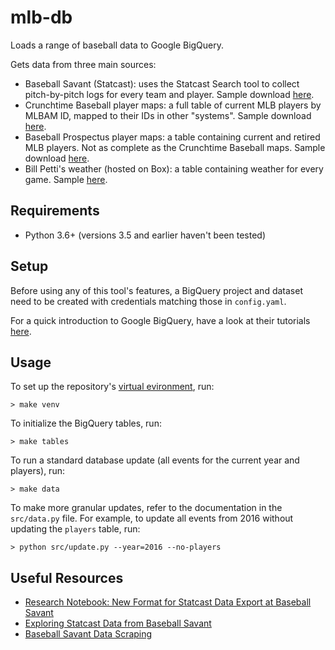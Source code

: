 mlb-db
==========

Loads a range of baseball data to Google BigQuery.

Gets data from three main sources:

  - Baseball Savant (Statcast): uses the Statcast Search tool to collect pitch-by-pitch logs for every team and player. Sample download [here](https://baseballsavant.mlb.com/statcast_search/csv?all=true&hfPT=&hfAB=&hfBBT=&hfPR=&hfZ=&stadium=&hfBBL=&hfNewZones=&hfGT=&hfC=&hfSea=2018%7C&hfSit=&player_type=pitcher&hfOuts=&opponent=&pitcher_throws=&batter_stands=&hfSA=&game_date_gt=&game_date_lt=&team=NYY&position=&hfRO=&home_road=&hfFlag=&metric_1=&hfInn=&min_pitches=0&min_results=0&group_by=name-event&sort_col=pitches&player_event_sort=api_p_release_speed&sort_order=desc&min_abs=0&type=details&).
  - Crunchtime Baseball player maps: a full table of current MLB players by MLBAM ID, mapped to their IDs in other "systems". Sample download [here](http://crunchtimebaseball.com/master.csv).
  - Baseball Prospectus player maps: a table containing current and retired MLB players. Not as complete as the Crunchtime Baseball maps. Sample download [here](http://www.baseballprospectus.com/sortable/playerids/playerid_list.csv).
  - Bill Petti's weather (hosted on Box): a table containing weather for every game. Sample [here](https://app.box.com/v/gamedayboxscoredata).

Requirements
----------

  - Python 3.6+ (versions 3.5 and earlier haven't been tested)

Setup
----------

Before using any of this tool's features, a BigQuery project and dataset need to be created with credentials matching those in `config.yaml`.

For a quick introduction to Google BigQuery, have a look at their tutorials [here](https://cloud.google.com/bigquery/docs/tutorials).

Usage
----------

To set up the repository's [virtual evironment](http://docs.python-guide.org/en/latest/dev/virtualenvs/), run:

```
> make venv
```

To initialize the BigQuery tables, run:

```
> make tables
```

To run a standard database update (all events for the current year and players), run:

```
> make data
```

To make more granular updates, refer to the documentation in the `src/data.py` file. For example, to update all events from 2016 without updating the `players` table, run:

```
> python src/update.py --year=2016 --no-players
```

Useful Resources
----------

  - [Research Notebook: New Format for Statcast Data Export at Baseball Savant](https://www.fangraphs.com/tht/research-notebook-new-format-for-statcast-data-export-at-baseball-savant/)
  - [Exploring Statcast Data from Baseball Savant](https://baseballwithr.wordpress.com/2016/08/15/exploring-statcast-data-from-baseball-savant/)
  - [Baseball Savant Data Scraping](https://github.com/alanrkessler/savantscraper/blob/master/scraper.ipynb)
